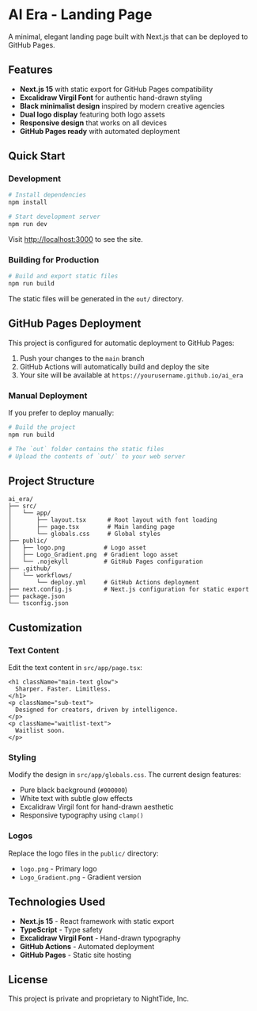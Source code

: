 # AI Era - Landing Page

A minimal, elegant landing page built with Next.js that can be deployed to GitHub Pages.

## Features

- **Next.js 15** with static export for GitHub Pages compatibility
- **Excalidraw Virgil Font** for authentic hand-drawn styling
- **Black minimalist design** inspired by modern creative agencies
- **Dual logo display** featuring both logo assets
- **Responsive design** that works on all devices
- **GitHub Pages ready** with automated deployment

## Quick Start

### Development

```bash
# Install dependencies
npm install

# Start development server
npm run dev
```

Visit [http://localhost:3000](http://localhost:3000) to see the site.

### Building for Production

```bash
# Build and export static files
npm run build
```

The static files will be generated in the `out/` directory.

## GitHub Pages Deployment

This project is configured for automatic deployment to GitHub Pages:

1. Push your changes to the `main` branch
2. GitHub Actions will automatically build and deploy the site
3. Your site will be available at `https://yourusername.github.io/ai_era`

### Manual Deployment

If you prefer to deploy manually:

```bash
# Build the project
npm run build

# The `out` folder contains the static files
# Upload the contents of `out/` to your web server
```

## Project Structure

```
ai_era/
├── src/
│   └── app/
│       ├── layout.tsx      # Root layout with font loading
│       ├── page.tsx        # Main landing page
│       └── globals.css     # Global styles
├── public/
│   ├── logo.png           # Logo asset
│   ├── Logo_Gradient.png  # Gradient logo asset
│   └── .nojekyll          # GitHub Pages configuration
├── .github/
│   └── workflows/
│       └── deploy.yml     # GitHub Actions deployment
├── next.config.js         # Next.js configuration for static export
├── package.json
└── tsconfig.json
```

## Customization

### Text Content

Edit the text content in `src/app/page.tsx`:

```tsx
<h1 className="main-text glow">
  Sharper. Faster. Limitless.
</h1>
<p className="sub-text">
  Designed for creators, driven by intelligence.
</p>
<p className="waitlist-text">
  Waitlist soon.
</p>
```

### Styling

Modify the design in `src/app/globals.css`. The current design features:
- Pure black background (`#000000`)
- White text with subtle glow effects
- Excalidraw Virgil font for hand-drawn aesthetic
- Responsive typography using `clamp()`

### Logos

Replace the logo files in the `public/` directory:
- `logo.png` - Primary logo
- `Logo_Gradient.png` - Gradient version

## Technologies Used

- **Next.js 15** - React framework with static export
- **TypeScript** - Type safety
- **Excalidraw Virgil Font** - Hand-drawn typography
- **GitHub Actions** - Automated deployment
- **GitHub Pages** - Static site hosting

## License

This project is private and proprietary to NightTide, Inc.